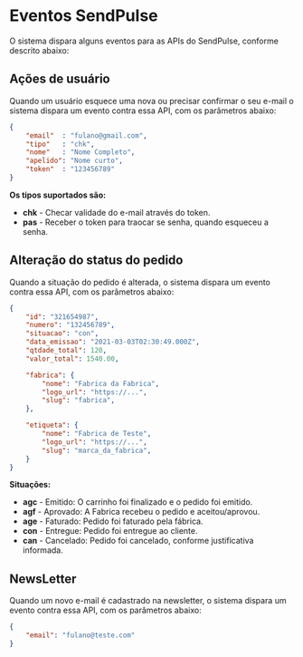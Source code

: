 # Eventos SendPulse

O sistema dispara alguns eventos para as APIs do SendPulse, conforme descrito abaixo:

## Ações de usuário

Quando um usuário esquece uma nova ou precisar confirmar o seu e-mail o sistema dispara um evento contra essa API, com os parâmetros abaixo:

```json
{
    "email"  : "fulano@gmail.com",
    "tipo"   : "chk",
    "nome"   : "Nome Completo",
    "apelido": "Nome curto",
    "token"  : "123456789"
}
```

**Os tipos suportados são:**

 - **chk** - Checar validade do e-mail através do token.
 - **pas** - Receber o token para traocar se senha, quando esqueceu a senha.

## Alteração do status do pedido

Quando a situação do pedido é alterada, o sistema dispara um evento contra essa API, com os parâmetros abaixo:

```json
{
    "id": "321654987",
    "numero": "132456789",
    "situacao": "con",
    "data_emissao": "2021-03-03T02:30:49.000Z",
    "qtdade_total": 120,
    "valor_total": 1540.00,

    "fabrica": {
        "nome": "Fabrica da Fabrica",
        "logo_url": "https://...",
        "slug": "fabrica",
    },

    "etiqueta": {
        "nome": "Fabrica de Teste",
        "logo_url": "https://...",
        "slug": "marca_da_fabrica",
    }
}
```

**Situações:**

 - **agc** - Emitido: O carrinho foi finalizado e o pedido foi emitido.
 - **agf** - Aprovado: A Fabrica recebeu o pedido e aceitou/aprovou.
 - **age** - Faturado: Pedido foi faturado pela fábrica.
 - **con** - Entregue: Pedido foi entregue ao cliente.
 - **can** - Cancelado: Pedido foi cancelado, conforme justificativa informada.


 ## NewsLetter

 Quando um novo e-mail é cadastrado na newsletter, o sistema dispara um evento contra essa API, com os parâmetros abaixo:

 ```json
 {
     "email": "fulano@teste.com"
 }
 ```